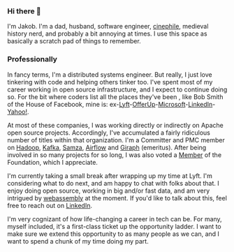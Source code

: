 ### Hi there 👋

I'm Jakob. I'm a dad, husband, software engineer, [cinephile](https://letterboxd.com/blueboxtraveler/), medieval history nerd, and probably a bit annoying at times.  I use this space as basically a scratch pad of things to remember.

### Professionally
In fancy terms, I'm a distributed systems engineer. But really, I just love tinkering with code and helping others tinker too.  I've spent most of my career working in open source infrastructure, and I expect to continue doing so.  For the bit where coders list all the places they've been , like Bob Smith of the House of Facebook, mine is: ex-[Lyft](https://www.lyft.com/)-[OfferUp](https://offerup.com/)-[Microsoft](https://www.microsoft.com/)-[LinkedIn](https://www.linkedin.com)-[Yahoo!](https://www.yahoo.com).

At most of these companies, I was working directly or indirectly on Apache open source projects.  Accordingly, I've accumulated a fairly ridiculous number of titles within that organization.  I'm a Committer and PMC member on [Hadoop](https://hadoop.apache.org), [Kafka](htttps://kafka.apache.org), [Samza](htttps://samza.apache.org), [Airflow](htttps://airflow.apache.org) and [Giraph]((htttps://giraph.apache.org)) (emeritus).  After being involved in so many projects for so long, I was also voted a [Member](https://www.apache.org/foundation/governance/members.html) of the Foundation, which I appreciate.

I'm currently taking a small break after wrapping up my time at Lyft.  I'm considering what to do next, and am happy to chat with folks about that.  I enjoy doing open source, working in big and/or fast data, and am very intrigued by [webassembly](https://twitter.com/solomonstre/status/1111004913222324225) at the moment.  If you'd like to talk about this, feel free to reach out on [LinkedIn](https://www.linkedin.com/in/jghoman/).

I'm very cognizant of how life-changing a career in tech can be. For many, myself included, it's a first-class ticket up the opportunity ladder.  I want to make sure we extend this opportunity to as many people as we can, and I want to spend a chunk of my time doing my part.

<!--
**jghoman/jghoman** is a ✨ _special_ ✨ repository because its `README.md` (this file) appears on your GitHub profile.

Here are some ideas to get you started:

- 🔭 I’m currently working on ...
- 🌱 I’m currently learning ...
- 👯 I’m looking to collaborate on ...
- 🤔 I’m looking for help with ...
- 💬 Ask me about ...
- 📫 How to reach me: ...
- 😄 Pronouns: ...
- ⚡ Fun fact: ...
-->
